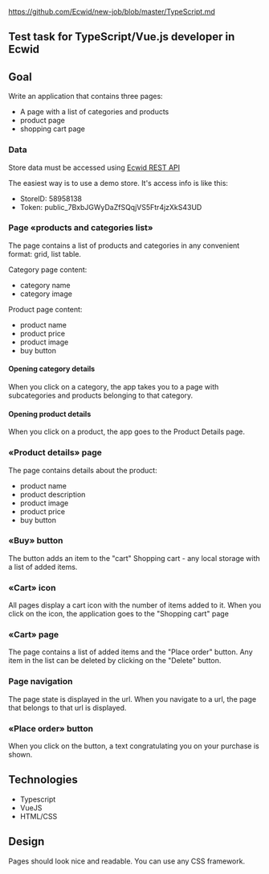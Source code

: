 https://github.com/Ecwid/new-job/blob/master/TypeScript.md

## Test task for TypeScript/Vue.js developer in Ecwid

## Goal

Write an application that contains three pages:

- A page with a list of categories and products
- product page
- shopping cart page

### Data

Store data must be accessed
using [Ecwid REST API](https://api-docs.ecwid.com/reference/rest-api)

The easiest way is to use a demo store. It's access info is like this:

- StoreID: 58958138
- Token: public_7BxbJGWyDaZfSQqjVS5Ftr4jzXkS43UD

### Page «products and categories list»

The page contains a list of products and categories in any convenient format:
grid, list table.

Category page content:

- category name
- category image

Product page content:

- product name
- product price
- product image
- buy button

#### Opening category details

When you click on a category, the app takes you to a page with subcategories and
products belonging to that category.

#### Opening product details

When you click on a product, the app goes to the Product Details page.

### «Product details» page

The page contains details about the product:

- product name
- product description
- product image
- product price
- buy button

### «Buy» button

The button adds an item to the "cart"
Shopping cart - any local storage with a list of added items.

### «Cart» icon

All pages display a cart icon with the number of items added to it. When you
click on the icon, the application goes to the "Shopping cart" page

### «Cart» page

The page contains a list of added items and the "Place order" button.
Any item in the list can be deleted by clicking on the "Delete" button.

### Page navigation

The page state is displayed in the url. When you navigate to a url, the page
that belongs to that url is displayed.

### «Place order» button

When you click on the button, a text congratulating you on your purchase is
shown.

## Technologies

- Typescript
- VueJS
- HTML/CSS

## Design

Pages should look nice and readable. You can use any CSS framework.
